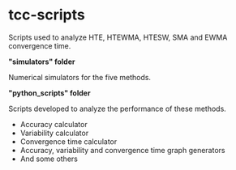# tcc-scripts
Scripts used to analyze HTE, HTEWMA, HTESW, SMA and EWMA convergence time.

**"simulators" folder**

Numerical simulators for the five methods.

**"python_scripts" folder**

Scripts developed to analyze the performance of these methods.
- Accuracy calculator
- Variability calculator
- Convergence time calculator
- Accuracy, variability and convergence time graph generators
- And some others
